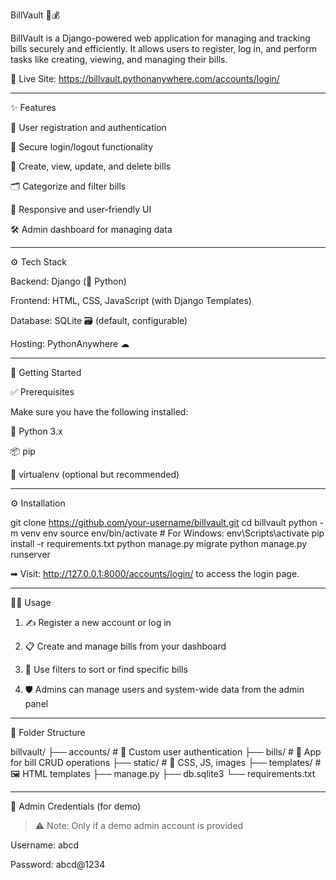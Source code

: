 BillVault 📜💰

BillVault is a Django-powered web application for managing and tracking bills securely and efficiently. It allows users to register, log in, and perform tasks like creating, viewing, and managing their bills.

🔗 Live Site: https://billvault.pythonanywhere.com/accounts/login/


---

✨ Features

👤 User registration and authentication

🔐 Secure login/logout functionality

🧾 Create, view, update, and delete bills

🗂 Categorize and filter bills

📱 Responsive and user-friendly UI

🛠 Admin dashboard for managing data



---

⚙ Tech Stack

Backend: Django (🐍 Python)

Frontend: HTML, CSS, JavaScript (with Django Templates)

Database: SQLite 🗃 (default, configurable)

Hosting: PythonAnywhere ☁



---

🚀 Getting Started

✅ Prerequisites

Make sure you have the following installed:

🐍 Python 3.x

📦 pip

🌱 virtualenv (optional but recommended)



---

⚙ Installation

git clone https://github.com/your-username/billvault.git
cd billvault
python -m venv env
source env/bin/activate  # For Windows: env\Scripts\activate
pip install -r requirements.txt
python manage.py migrate
python manage.py runserver

➡ Visit: http://127.0.0.1:8000/accounts/login/ to access the login page.


---

🧑‍💻 Usage

1. ✍ Register a new account or log in


2. 📋 Create and manage bills from your dashboard


3. 🔎 Use filters to sort or find specific bills


4. 🛡 Admins can manage users and system-wide data from the admin panel




---

📁 Folder Structure

billvault/
├── accounts/           # 🔐 Custom user authentication
├── bills/              # 🧾 App for bill CRUD operations
├── static/             # 🎨 CSS, JS, images
├── templates/          # 🖼 HTML templates
├── manage.py
├── db.sqlite3
└── requirements.txt


---

🔐 Admin Credentials (for demo)

> ⚠ Note: Only if a demo admin account is provided



Username: abcd

Password: abcd@1234
